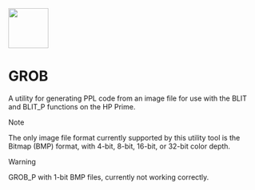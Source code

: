 <img src="../../../Insoft-UK/blob/main/assets/logo.svg" width="80" height="80" />

# GROB
A utility for generating PPL code from an image file for use with the BLIT and BLIT_P functions on the HP Prime.

> [!NOTE]
The only image file format currently supported by this utility tool is the Bitmap (BMP) format, with 4-bit, 8-bit, 16-bit, or 32-bit color depth.

> [!WARNING]
> GROB_P with 1-bit BMP files, currently not working correctly.
